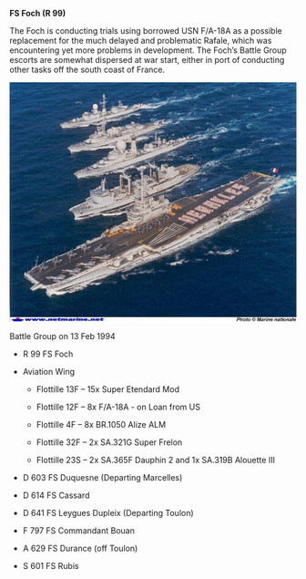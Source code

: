 **FS Foch (R 99)**

The Foch is conducting trials using borrowed USN F/A-18A as a possible
replacement for the much delayed and problematic Rafale, which was
encountering yet more problems in development. The Foch’s Battle Group
escorts are somewhat dispersed at war start, either in port of
conducting other tasks off the south coast of France.

![](/assets/images/nato/fr/navy/carriers/foch/image1.jpg)

Battle Group on 13 Feb 1994

  - R 99 FS Foch

  - Aviation Wing
    
      - Flottille 13F – 15x Super Etendard Mod
    
      - Flottille 12F – 8x F/A-18A - on Loan from US
    
      - Flottille 4F – 8x BR.1050 Alize ALM
    
      - Flottille 32F – 2x SA.321G Super Frelon
    
      - Flottille 23S – 2x SA.365F Dauphin 2 and 1x SA.319B Alouette III

  - D 603 FS Duquesne (Departing Marcelles)

  - D 614 FS Cassard

  - D 641 FS Leygues Dupleix (Departing Toulon)

  - F 797 FS Commandant Bouan

  - A 629 FS Durance (off Toulon)

  - S 601 FS Rubis
